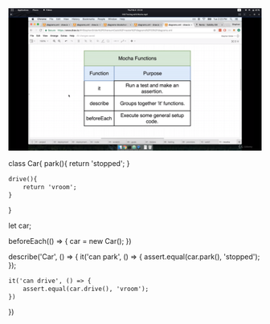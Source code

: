 <img src ="https://github.com/neelbavarva/Ethereum/blob/main/2-SmartContract_Solidity/Mocha/Images/1.png">

<p>
class Car{
    park(){
        return 'stopped';
    }

    drive(){
        return 'vroom';
    }
}
</p0>

<p>
let car;

beforeEach(() => {
    car = new Car();
})
</p>

<p>
describe('Car', () => {
    it('can park', () => {
        assert.equal(car.park(), 'stopped');
    });

    it('can drive', () => {
        assert.equal(car.drive(), 'vroom');
    })
})
</p>
